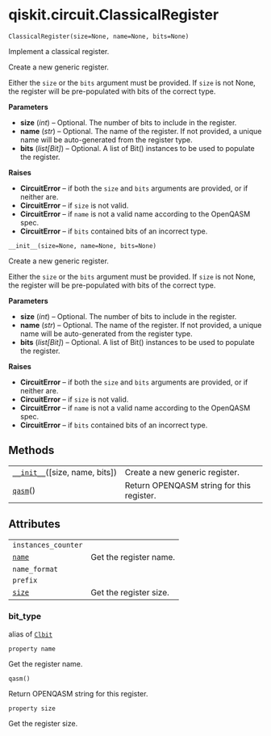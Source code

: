 # qiskit.circuit.ClassicalRegister

<span id="undefined" />

`ClassicalRegister(size=None, name=None, bits=None)`

Implement a classical register.

Create a new generic register.

Either the `size` or the `bits` argument must be provided. If `size` is not None, the register will be pre-populated with bits of the correct type.

**Parameters**

*   **size** (*int*) – Optional. The number of bits to include in the register.
*   **name** (*str*) – Optional. The name of the register. If not provided, a unique name will be auto-generated from the register type.
*   **bits** (*list\[Bit]*) – Optional. A list of Bit() instances to be used to populate the register.

**Raises**

*   **CircuitError** – if both the `size` and `bits` arguments are provided, or if neither are.
*   **CircuitError** – if `size` is not valid.
*   **CircuitError** – if `name` is not a valid name according to the OpenQASM spec.
*   **CircuitError** – if `bits` contained bits of an incorrect type.

<span id="undefined" />

`__init__(size=None, name=None, bits=None)`

Create a new generic register.

Either the `size` or the `bits` argument must be provided. If `size` is not None, the register will be pre-populated with bits of the correct type.

**Parameters**

*   **size** (*int*) – Optional. The number of bits to include in the register.
*   **name** (*str*) – Optional. The name of the register. If not provided, a unique name will be auto-generated from the register type.
*   **bits** (*list\[Bit]*) – Optional. A list of Bit() instances to be used to populate the register.

**Raises**

*   **CircuitError** – if both the `size` and `bits` arguments are provided, or if neither are.
*   **CircuitError** – if `size` is not valid.
*   **CircuitError** – if `name` is not a valid name according to the OpenQASM spec.
*   **CircuitError** – if `bits` contained bits of an incorrect type.

## Methods

|                                                                                                                           |                                           |
| ------------------------------------------------------------------------------------------------------------------------- | ----------------------------------------- |
| [`__init__`](#qiskit.circuit.ClassicalRegister.__init__ "qiskit.circuit.ClassicalRegister.__init__")(\[size, name, bits]) | Create a new generic register.            |
| [`qasm`](#qiskit.circuit.ClassicalRegister.qasm "qiskit.circuit.ClassicalRegister.qasm")()                                | Return OPENQASM string for this register. |

## Attributes

|                                                                                          |                        |
| ---------------------------------------------------------------------------------------- | ---------------------- |
| `instances_counter`                                                                      |                        |
| [`name`](#qiskit.circuit.ClassicalRegister.name "qiskit.circuit.ClassicalRegister.name") | Get the register name. |
| `name_format`                                                                            |                        |
| `prefix`                                                                                 |                        |
| [`size`](#qiskit.circuit.ClassicalRegister.size "qiskit.circuit.ClassicalRegister.size") | Get the register size. |

<span id="undefined" />

### bit\_type

alias of [`Clbit`](qiskit.circuit.Clbit#qiskit.circuit.Clbit "qiskit.circuit.Clbit")

<span id="undefined" />

`property name`

Get the register name.

<span id="undefined" />

`qasm()`

Return OPENQASM string for this register.

<span id="undefined" />

`property size`

Get the register size.
